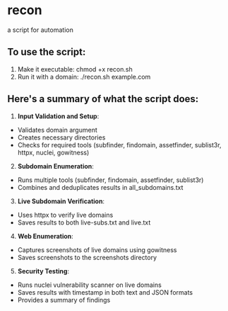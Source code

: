 # recon
a script for automation

## To use the script:
1. Make it executable: chmod +x recon.sh
2. Run it with a domain: ./recon.sh example.com


## Here's a summary of what the script does:

1. **Input Validation and Setup**:
  - Validates domain argument
  - Creates necessary directories
  - Checks for required tools (subfinder, findomain, assetfinder, sublist3r, httpx, nuclei, gowitness)
2. **Subdomain Enumeration**:
  - Runs multiple tools (subfinder, findomain, assetfinder, sublist3r)
  - Combines and deduplicates results in all_subdomains.txt
3. **Live Subdomain Verification**:
  - Uses httpx to verify live domains
  - Saves results to both live-subs.txt and live.txt
4. **Web Enumeration**:
  - Captures screenshots of live domains using gowitness
  - Saves screenshots to the screenshots directory
5. **Security Testing**:
  - Runs nuclei vulnerability scanner on live domains
  - Saves results with timestamp in both text and JSON formats
  - Provides a summary of findings

